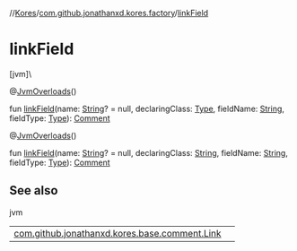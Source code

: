 //[Kores](../../index.md)/[com.github.jonathanxd.kores.factory](index.md)/[linkField](link-field.md)

# linkField

[jvm]\

@[JvmOverloads](https://kotlinlang.org/api/latest/jvm/stdlib/kotlin.jvm/-jvm-overloads/index.html)()

fun [linkField](link-field.md)(name: [String](https://kotlinlang.org/api/latest/jvm/stdlib/kotlin/-string/index.html)? = null, declaringClass: [Type](https://docs.oracle.com/javase/8/docs/api/java/lang/reflect/Type.html), fieldName: [String](https://kotlinlang.org/api/latest/jvm/stdlib/kotlin/-string/index.html), fieldType: [Type](https://docs.oracle.com/javase/8/docs/api/java/lang/reflect/Type.html)): [Comment](../com.github.jonathanxd.kores.base.comment/-comment/index.md)

@[JvmOverloads](https://kotlinlang.org/api/latest/jvm/stdlib/kotlin.jvm/-jvm-overloads/index.html)()

fun [linkField](link-field.md)(name: [String](https://kotlinlang.org/api/latest/jvm/stdlib/kotlin/-string/index.html)? = null, declaringClass: [String](https://kotlinlang.org/api/latest/jvm/stdlib/kotlin/-string/index.html), fieldName: [String](https://kotlinlang.org/api/latest/jvm/stdlib/kotlin/-string/index.html), fieldType: [Type](https://docs.oracle.com/javase/8/docs/api/java/lang/reflect/Type.html)): [Comment](../com.github.jonathanxd.kores.base.comment/-comment/index.md)

## See also

jvm

| | |
|---|---|
| [com.github.jonathanxd.kores.base.comment.Link](../com.github.jonathanxd.kores.base.comment/-link/index.md) |  |

